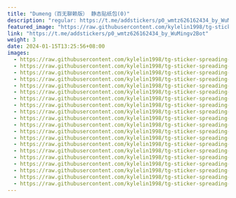 ```yaml
---
title: "Dumeng（百无聊赖版） 静态贴纸包(0)"
description: "regular: https://t.me/addstickers/p0_wmtz626162434_by_WuMingv2Bot"
featured_image: "https://raw.githubusercontent.com/kylelin1998/tg-sticker-spreading-worldwide-images/main/img/2639ce4b-45c9-43f5-9767-4be7fff04805.jpg"
link: "https://t.me/addstickers/p0_wmtz626162434_by_WuMingv2Bot"
weight: 3
date: 2024-01-15T13:25:56+08:00
images:
  - https://raw.githubusercontent.com/kylelin1998/tg-sticker-spreading-worldwide-images/main/img/2639ce4b-45c9-43f5-9767-4be7fff04805.jpg
  - https://raw.githubusercontent.com/kylelin1998/tg-sticker-spreading-worldwide-images/main/img/b13a4212-de1b-43e6-ac28-bce8e705d1e4.jpg
  - https://raw.githubusercontent.com/kylelin1998/tg-sticker-spreading-worldwide-images/main/img/7eaac3c7-cb61-461d-8e75-21ccdf7fd876.jpg
  - https://raw.githubusercontent.com/kylelin1998/tg-sticker-spreading-worldwide-images/main/img/a22c229c-2be9-4797-964c-d45d19db0fdd.jpg
  - https://raw.githubusercontent.com/kylelin1998/tg-sticker-spreading-worldwide-images/main/img/ea3cd500-2054-4471-bb08-5154df077588.jpg
  - https://raw.githubusercontent.com/kylelin1998/tg-sticker-spreading-worldwide-images/main/img/ab70d8b6-9d58-467b-81a0-cc09f3a0aa4e.jpg
  - https://raw.githubusercontent.com/kylelin1998/tg-sticker-spreading-worldwide-images/main/img/7cf537ec-4f70-4a58-ba5b-a04189a84845.jpg
  - https://raw.githubusercontent.com/kylelin1998/tg-sticker-spreading-worldwide-images/main/img/aa466ef9-dbb9-469e-8868-36b8bf491c1e.jpg
  - https://raw.githubusercontent.com/kylelin1998/tg-sticker-spreading-worldwide-images/main/img/09ccbeca-5747-4386-9c69-8f2b223c7e7a.jpg
  - https://raw.githubusercontent.com/kylelin1998/tg-sticker-spreading-worldwide-images/main/img/4bba0388-718c-488a-96a7-da4e1a13e1af.jpg
  - https://raw.githubusercontent.com/kylelin1998/tg-sticker-spreading-worldwide-images/main/img/0669bacd-7ca7-4550-a4e1-722f9e524e15.jpg
  - https://raw.githubusercontent.com/kylelin1998/tg-sticker-spreading-worldwide-images/main/img/422a9628-24f2-4b8c-a28c-eb283bef01ef.jpg
  - https://raw.githubusercontent.com/kylelin1998/tg-sticker-spreading-worldwide-images/main/img/c91831e9-6c72-42d4-aba2-7be18f194edc.jpg
  - https://raw.githubusercontent.com/kylelin1998/tg-sticker-spreading-worldwide-images/main/img/72bd0f48-a7e1-4a17-a654-1d0932ab71d0.jpg
  - https://raw.githubusercontent.com/kylelin1998/tg-sticker-spreading-worldwide-images/main/img/41e1ec2b-fdfe-4044-af75-604de15ca89c.jpg
  - https://raw.githubusercontent.com/kylelin1998/tg-sticker-spreading-worldwide-images/main/img/4e819105-54f2-4b5a-b096-4195f2c89686.jpg
  - https://raw.githubusercontent.com/kylelin1998/tg-sticker-spreading-worldwide-images/main/img/16e6842d-7c18-45c5-9412-448a10f9f755.jpg
  - https://raw.githubusercontent.com/kylelin1998/tg-sticker-spreading-worldwide-images/main/img/bcb27485-e5f1-45e1-8adf-026660534ba7.jpg
  - https://raw.githubusercontent.com/kylelin1998/tg-sticker-spreading-worldwide-images/main/img/21d87295-0306-4906-bf82-7e4476a057ad.jpg
  - https://raw.githubusercontent.com/kylelin1998/tg-sticker-spreading-worldwide-images/main/img/0d8b0036-bd6a-4ca1-8593-0afe440a0dc5.jpg
---
```

